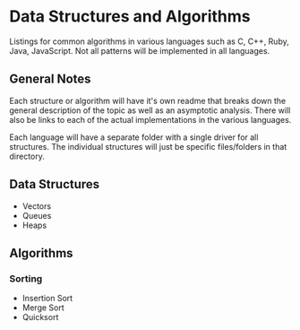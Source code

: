# Data Structures and Algorithms

Listings for common algorithms in various languages such as C, C++, 
Ruby, Java, JavaScript. Not all patterns will be implemented in all 
languages.

## General Notes

Each structure or algorithm will have it's own readme that breaks down
the general description of the topic as well as an asymptotic analysis.
There will also be links to each of the actual implementations in the 
various languages.

Each language will have a separate folder with a single driver for all
structures. The individual structures will just be specific files/folders in 
that directory.

## Data Structures

* Vectors
* Queues
* Heaps

## Algorithms

### Sorting

* Insertion Sort
* Merge Sort
* Quicksort